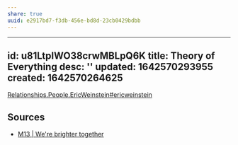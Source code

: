 ```yaml
---
share: true
uuid: e2917bd7-f3db-456e-bd8d-23cb0429bdbb
---
```

---
id: u81LtpIWO38crwMBLpQ6K
title: Theory of Everything
desc: ''
updated: 1642570293955
created: 1642570264625
---

[Relationships.People.EricWeinstein#ericweinstein](/undefined)

## Sources

* [M13 | We're brighter together](https://m13.co/)